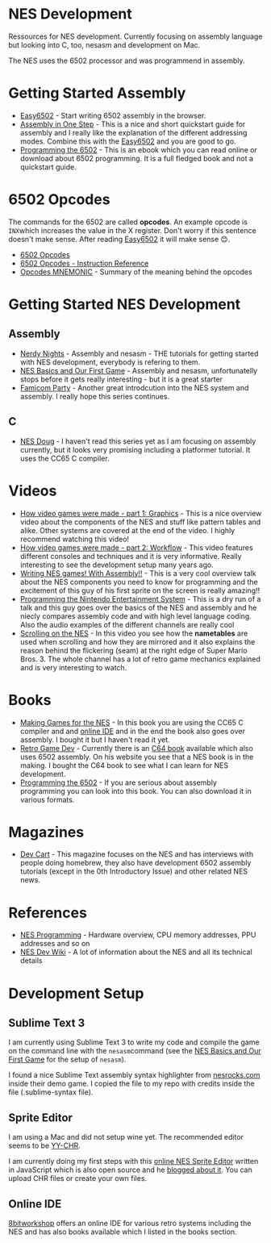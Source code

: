 # NES Development
Ressources for NES development. Currently focusing on assembly language but looking into C, too, nesasm and development on Mac.

The NES uses the 6502 processor and was programmend in assembly.

# Getting Started Assembly
* [Easy6502](https://skilldrick.github.io/easy6502/) - Start writing 6502 assembly in the browser.
* [Assembly in One Step](http://nesdev.com/6502guid.txt) - This is a nice and short quickstart guide for assembly and I really like the explanation of the different addressing modes. Combine this with the [Easy6502](https://skilldrick.github.io/easy6502/) and you are good to go. 
* [Programming the 6502](https://archive.org/details/Programming_the_6502_OCR/page/n51/mode/2up) - This is an ebook which you can read online or download about 6502 programming. It is a full fledged book and not a quickstart guide.

# 6502 Opcodes
The commands for the 6502 are called **opcodes**. An example opcode is ```INX```which increases the value in the X register. Don't worry if this sentence doesn't make sense. After reading [Easy6502](https://skilldrick.github.io/easy6502/) it will make sense 😊.
* [6502 Opcodes](http://www.6502.org/tutorials/6502opcodes.html)
* [6502 Opcodes - Instruction Reference](http://www.obelisk.me.uk/6502/reference.html)
* [Opcodes MNEMONIC](./overview-opcodes-6502-alphabetical.md) - Summary of the meaning behind the opcodes

# Getting Started NES Development
## Assembly
* [Nerdy Nights](https://nerdy-nights.nes.science/) - Assembly and nesasm - THE tutorials for getting started with NES development, everybody is refering to them.
* [NES Basics and Our First Game](http://thevirtualmountain.com/nes/2017/03/06/getting-started-with-nes-game-development.html) - Assembly and nesasm, unfortunatelly stops before it gets really interesting - but it is a great starter
* [Famicom Party](https://book.famicom.party/) - Another great introdcution into the NES system and assembly. I really hope this series continues.
## C
* [NES Doug](https://nesdoug.com/) - I haven't read this series yet as I am focusing on assembly currently, but it looks very promising including a platformer tutorial. It uses the CC65 C compiler.

# Videos
* [How video games were made - part 1: Graphics](https://www.youtube.com/watch?v=jqyC_S56B3k) - This is a nice overview video about the components of the NES and stuff like pattern tables and alike. Other systems are covered at the end of the video. I highly recommend watching this video!
* [How video games were made - part 2: Workflow](https://www.youtube.com/watch?v=Yo7UkkGC1AY) - This video features different consoles and techniques and it is very informative. Really interesting to see the development setup many years ago.
* [Writing NES games! With Assembly!!](https://www.youtube.com/watch?v=kXbMCKMJXXQ) - This is a very cool overview talk about the NES components you need to know for programming and the excitement of this guy of his first sprite on the screen is really amazing!!
* [Programming the Nintendo Entertainment System](https://www.youtube.com/watch?v=XT95C4fT6zA) - This is a dry run of a talk and this guy goes over the basics of the NES and assembly and he niecly compares assembly code and with high level language coding. Also the audio examples of the different channels are really cool
* [Scrolling on the NES](https://www.youtube.com/watch?v=wfrNnwJrujw) - In this video you see how the **nametables** are used when scrolling and how they are mirrored and it also explains the reason behind the flickering (seam) at the right edge of Super Mario Bros. 3. The whole channel has a lot of retro game mechanics explained and is very interesting to watch.

# Books
* [Making Games for the NES](https://www.amazon.com/Making-Games-NES-Steven-Hugg-ebook/dp/B07VVJ15JJ/) - In this book you are using the CC65 C compiler and and [online IDE](http://8bitworkshop.com/) and in the end the book also goes over assembly. I bought it but I haven't read it yet.
* [Retro Game Dev](https://www.retrogamedev.com/) - Currently there is an [C64 book](https://www.retrogamedev.com/c64edition) available which also uses 6502 assembly. On his website you see that a NES book is in the making. I bought the C64 book to see what I can learn for NES development.
* [Programming the 6502](https://archive.org/details/Programming_the_6502_OCR/mode/2up) - If you are serious about assembly programming you can look into this book. You can also download it in various formats.

# Magazines
* [Dev Cart](https://www.amazon.com/Dev-Cart-Special-Introductory-Issue/dp/1724948008/) - This magazine focuses on the NES and has interviews with people doing homebrew, they also have development 6502 assembly tutorials (except in the 0th Introductory Issue) and other related NES news.

# References
* [NES Programming](https://en.wikibooks.org/wiki/NES_Programming) - Hardware overview, CPU memory addresses, PPU addresses and so on
* [NES Dev Wiki](http://wiki.nesdev.com/w/index.php/Nesdev_Wiki) - A lot of information about the NES and all its technical details

# Development Setup
## Sublime Text 3
I am currently using Sublime Text 3 to write my code and compile the game on the command line with the ```nesasm```command (see the [NES Basics and Our First Game](http://thevirtualmountain.com/nes/2017/03/08/nes-basics-and-our-first-game.html) for the setup of ```nesasm```). 

I found a nice Sublime Text assembly syntax highlighter from [nesrocks.com](https://nesrocks.com/blog/nes-homebrew-source-code/#more-412) inside their demo game. I copied the file to my repo with credits inside the file (.sublime-syntax file).

## Sprite Editor
I am using a Mac and did not setup wine yet. The recommended editor seems to be [YY-CHR](https://www.smwcentral.net/?p=section&a=details&id=22338). 

I am currently doing my first steps with this [online NES Sprite Editor](https://erikonarheim.com/NES-Sprite-Editor/) written in JavaScript which is also open source and he [blogged about it](https://erikonarheim.com/posts/nes-sprite-editor). You can upload CHR files or create your own files.

## Online IDE
[8bitworkshop](https://8bitworkshop.com/) offers an online IDE for various retro systems including the NES and has also books available which I listed in the books section.
